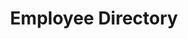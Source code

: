 ---
title: Employee Directory
description: Easy HR Provides Cloud-based centralized employee directory system. Our software store & maintain all the employee details in a central database and provides a beautiful interface to view your employee's info.
icon: folder-open
showOnHomePage: false
showOnMenu: true
details: 
    - title: Employee Information
      description: Easy HR lets you store and maintain all the employee details in a central database and provides a beautiful interface to view your employees information. Easy HR shows only the information you have filled in, there is no clutter with unfilled data. You can always add more information when it is available to you.
      image: /assets/images/features/emp-1.png
    - title: Team Structure
      description: Easy HR automatically maintains and shows your team structure and Organization charts and automatically applies changes when you change the manager of an employee.
      image: /assets/images/features/emp-2.png
    - title: Employee Search
      description: Easy HR provides powerful searching capability. you can search employee by employee code of name or use more advanced search to find all employee who report a to a particular manager and in a specific department.
      image: /assets/images/features/emp-3.png
---